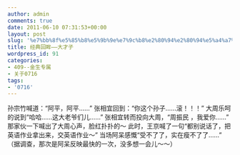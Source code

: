 ```yaml
---
author: admin
comments: true
date: 2011-06-10 07:31:53+00:00
layout: post
slug: '%e7%bb%8f%e5%85%b8%e5%9b%9e%e7%9c%b8%e2%80%94%e2%80%94%e5%a4%a7%e6%89%8d%e5%ad%90'
title: 经典回眸——大才子
wordpress_id: 91
categories:
- 409--金生专属
- 关于0716
tags:
- '0716'
---
```


孙宗竹喊道：“阿平，阿平……”
张相宜回到：“你这个孙子……滚！！！”
大周乐呵的说到“哈哈……这大老爷们儿……”
张相宜转而投向大周，“周振民
，我爱你……”
那家伙一下喊出了大周心声，脸红扑扑的～
此时，王京喊了一句“都别说话了，把英语作业拿出来，交英语作业～”
当场阿呆感慨“受不了了，实在瘦不了了……”
（据调查，那次是阿呆反映最快的一次，没多想一会儿～～）

